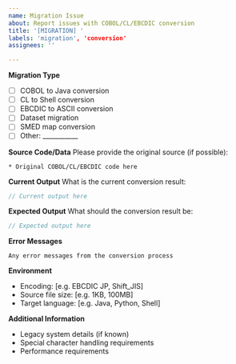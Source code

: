 ```yaml
---
name: Migration Issue
about: Report issues with COBOL/CL/EBCDIC conversion
title: '[MIGRATION] '
labels: 'migration', 'conversion'
assignees: ''

---
```


**Migration Type**
- [ ] COBOL to Java conversion
- [ ] CL to Shell conversion  
- [ ] EBCDIC to ASCII conversion
- [ ] Dataset migration
- [ ] SMED map conversion
- [ ] Other: ___________

**Source Code/Data**
Please provide the original source (if possible):
```cobol
* Original COBOL/CL/EBCDIC code here
```

**Current Output**
What is the current conversion result:
```java
// Current output here
```

**Expected Output** 
What should the conversion result be:
```java
// Expected output here
```

**Error Messages**
```
Any error messages from the conversion process
```

**Environment**
- Encoding: [e.g. EBCDIC JP, Shift_JIS]
- Source file size: [e.g. 1KB, 100MB]
- Target language: [e.g. Java, Python, Shell]

**Additional Information**
- Legacy system details (if known)
- Special character handling requirements
- Performance requirements